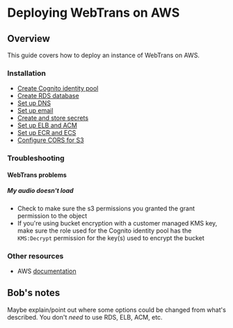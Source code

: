 # Deploying WebTrans on AWS

## Overview

This guide covers how to deploy an instance of WebTrans on AWS.

### Installation

* [Create Cognito identity pool](cognito.md)
* [Create RDS database](rds.md)
* [Set up DNS](dns.md)
* [Set up email](dns.md)
* [Create and store secrets](secrets.md)
* [Set up ELB and ACM](elb_and_acm.md)
* [Set up ECR and ECS](ecr_and_ecs.md)
* [Configure CORS for S3](cors.md)

### Troubleshooting

#### WebTrans problems

##### My audio doesn't load

* Check to make sure the s3 permissions you granted the grant permission to the object
* If you're using bucket encryption with a customer managed KMS key, make sure the role used for the Cognito identity pool has the `KMS:Decrypt` permission for the key(s) used to encrypt the bucket

### Other resources

* AWS [documentation](https://docs.aws.amazon.com)

## Bob's notes

Maybe explain/point out where some options could be changed from what's described. You don't _need_ to use RDS, ELB, ACM, etc.
